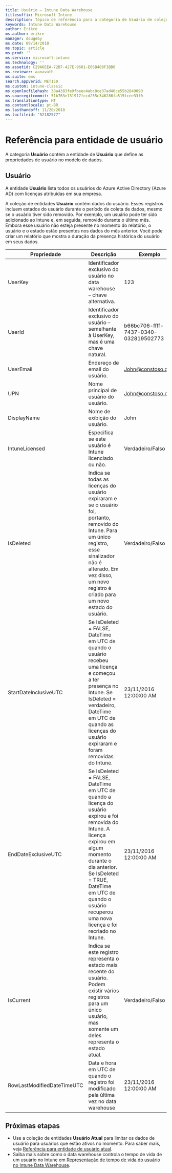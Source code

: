 ```yaml
---
title: Usuário – Intune Data Warehouse
titlesuffix: Microsoft Intune
description: Tópico de referência para a categoria de Usuário de coleções de entidade na API Intune Data Warehouse.
keywords: Intune Data Warehouse
author: Erikre
ms.author: erikre
manager: dougeby
ms.date: 09/14/2018
ms.topic: article
ms.prod: ''
ms.service: microsoft-intune
ms.technology: ''
ms.assetid: C29A6EEA-72B7-427E-9601-E05B408F3BB0
ms.reviewer: aanavath
ms.suite: ems
search.appverid: MET150
ms.custom: intune-classic
ms.openlocfilehash: 38a4383fe9fbeec4abc8ce37ad46ce55b2849090
ms.sourcegitcommit: 51b763e131917fccd255c346286fa515fcee33f0
ms.translationtype: HT
ms.contentlocale: pt-BR
ms.lasthandoff: 11/20/2018
ms.locfileid: "52182577"
---
```

# <a name="reference-for-user-entity"></a>Referência para entidade de usuário

A categoria **Usuário** contém a entidade de **Usuário** que define as propriedades de usuário no modelo de dados.

## <a name="user"></a>Usuário

A entidade **Usuário** lista todos os usuários do Azure Active Directory (Azure AD) com licenças atribuídas em sua empresa.

A coleção de entidades **Usuário** contém dados do usuário. Esses registros incluem estados do usuário durante o período de coleta de dados, mesmo se o usuário tiver sido removido. Por exemplo, um usuário pode ter sido adicionado ao Intune e, em seguida, removido durante o último mês. Embora esse usuário não esteja presente no momento do relatório, o usuário e o estado estão presentes nos dados do mês anterior. Você pode criar um relatório que mostra a duração da presença histórica do usuário em seus dados.

| Propriedade  | Descrição | Exemplo |
|---------|------------|--------|
| UserKey |Identificador exclusivo do usuário no data warehouse – chave alternativa. |123 |
| UserId |Identificador exclusivo do usuário – semelhante à UserKey, mas é uma chave natural. |b66bc706-ffff-7437-0340-032819502773 |
| UserEmail |Endereço de email do usuário. |John@constoso.com |
| UPN | Nome principal de usuário do usuário. | John@constoso.com |
| DisplayName |Nome de exibição do usuário. |John |
| IntuneLicensed |Especifica se este usuário é Intune licenciado ou não. |Verdadeiro/Falso |
| IsDeleted | Indica se todas as licenças do usuário expiraram e se o usuário foi, portanto, removido do Intune. Para um único registro, esse sinalizador não é alterado. Em vez disso, um novo registro é criado para um novo estado do usuário. |Verdadeiro/Falso |
| StartDateInclusiveUTC |Se IsDeleted = FALSE, DateTime em UTC de quando o usuário recebeu uma licença e começou a ter presença no Intune. Se IsDeleted = verdadeiro, DateTime em UTC de quando as licenças do usuário expiraram e foram removidas do Intune. |23/11/2016 12:00:00 AM |
| EndDateExclusiveUTC |Se IsDeleted = FALSE, DateTime em UTC de quando a licença do usuário expirou e foi removida do Intune. A licença expirou em algum momento durante o dia anterior. Se IsDeleted = TRUE, DateTime em UTC de quando o usuário recuperou uma nova licença e foi recriado no Intune.  |23/11/2016 12:00:00 AM |
| IsCurrent |Indica se este registro representa o estado mais recente do usuário. Podem existir vários registros para um único usuário, mas somente um deles representa o estado atual.  |Verdadeiro/Falso |
| RowLastModifiedDateTimeUTC |Data e hora em UTC de quando o registro foi modificado pela última vez no data warehouse  |23/11/2016 12:00:00 AM |

## <a name="next-steps"></a>Próximas etapas
 - Use a coleção de entidades **Usuário Atual** para limitar os dados de usuário para usuários que estão ativos no momento. Para saber mais, veja [Referência para entidade de usuário atual](reports-ref-current-user.md).
 - Saiba mais sobre como o data warehouse controla o tempo de vida de um usuário no Intune em [Representação de tempo de vida do usuário no Intune Data Warehouse](reports-ref-user-timeline.md).
